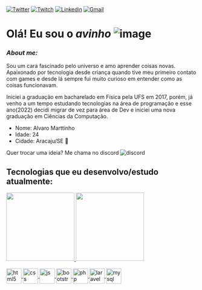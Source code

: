 [![Twitter](https://img.shields.io/badge/Twitter-1DA1F2?style=for-the-badge&logo=twitter&logoColor=white)](https://twitter.com/aviinho) [![Twitch](https://img.shields.io/badge/Twitch-9146FF?style=for-the-badge&logo=twitch&logoColor=white)](https://www.twitch.tv/avinho) [![Linkedin](https://img.shields.io/badge/LinkedIn-0077B5?style=for-the-badge&logo=linkedin&logoColor=white)](https://www.linkedin.com/in/alvaro-marttinho/) [![Gmail](https://img.shields.io/badge/Gmail-D14836?style=for-the-badge&logo=gmail&logoColor=white)](mailto:alvaromarttinho@gmail.com)
<br/>

# Olá! Eu sou o _**avinho**_ ![image](https://user-images.githubusercontent.com/90735977/198175194-fa8fcfc5-6ed4-4c90-a73d-3be7df5e3715.png)

### *About me:*

Sou um cara fascinado pelo universo e amo aprender coisas novas. Apaixonado por tecnologia desde criança quando tive meu primeiro contato com games e desde lá sempre fui muito curioso em entender como as coisas funcionavam.

Iniciei a graduação em bacharelado em Física pela UFS em 2017, porém, já venho a um tempo estudando tecnologias na área de programação e esse ano(2022) decidi migrar de vez para área de Dev e iniciei uma nova graduação em Ciências da Computação. 

* Nome: Alvaro Marttinho 
* Idade: 24 
* Cidade: Aracaju/SE 🌵

Quer trocar uma ideia? Me chama no discord ![discord](https://dcbadge.vercel.app/api/shield/320369059621502997?style=flat&theme=Default)

## Tecnologias que eu desenvolvo/estudo atualmente:

<div>
    <a href="https://github.com/avinho">
    <img height="180em" src="https://github-readme-stats.vercel.app/api?username=avinho&show_icons=true&theme=github_dark"/>
    <img height="180em" src="https://github-readme-stats.vercel.app/api/top-langs/?username=avinho&layout=compact&theme=github_dark"/>
</div>
    
<div style="display: inline_block"><br/>
    <img align="center" alt="html5" width="40" height="40"src="https://cdn.jsdelivr.net/gh/devicons/devicon/icons/html5/html5-original.svg"/>
    <img align="center" alt="css" width="40" height="40" src="https://cdn.jsdelivr.net/gh/devicons/devicon/icons/css3/css3-original.svg"/>
    <img align="center" alt="js" width="40" height="40" src="https://cdn.jsdelivr.net/gh/devicons/devicon/icons/javascript/javascript-original.svg"/>
    <img align="center" alt="bootstrap" width="40" height="40" src="https://cdn.jsdelivr.net/gh/devicons/devicon/icons/bootstrap/bootstrap-original-wordmark.svg"/>
    <img align="center" alt="php" width="40" height="40" src="https://cdn.jsdelivr.net/gh/devicons/devicon/icons/php/php-original.svg"/>
    <img align="center" alt="laravel" width="40" height="40" src="https://cdn.jsdelivr.net/gh/devicons/devicon/icons/laravel/laravel-plain-wordmark.svg"/>
    <img align="center" alt="mysql" width="40" height="40" src="https://cdn.jsdelivr.net/gh/devicons/devicon/icons/mysql/mysql-original-wordmark.svg"/><br/>
</div><br/> 
